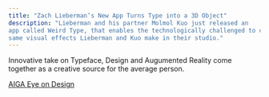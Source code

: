 ```yaml
---
title: "Zach Lieberman’s New App Turns Type into a 3D Object"
description: "Lieberman and his partner Molmol Kuo just released an 
app called Weird Type, that enables the technologically challenged to create some of the 
same visual effects Lieberman and Kuo make in their studio."
---
```

Innovative take on Typeface, Design and Augumented Reality come together as a creative source for the average person.


[AIGA Eye on Design](https://eyeondesign.aiga.org/zach-liebermans-new-app-turns-type-into-a-3d-object/)
